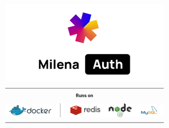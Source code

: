 <p align="center">
  <img width="600px" src="./docs/assets/logo.png" />
</p>
<hr>
<p align="center">
  <strong>Runs on</strong>
  <br>
  <br>
  <img width="600px" src="./docs/assets/stack.png" />
</p>
<hr>
